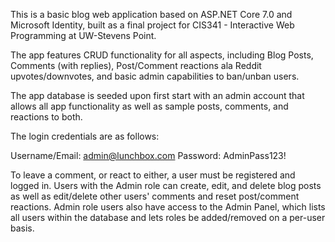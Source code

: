 This is a basic blog web application based on ASP.NET Core 7.0 and Microsoft Identity, built as a final project for CIS341 - Interactive Web Programming at UW-Stevens Point.

The app features CRUD functionality for all aspects, including Blog Posts, Comments (with replies), Post/Comment reactions ala Reddit upvotes/downvotes, and basic admin capabilities to ban/unban users.

The app database is seeded upon first start with an admin account that allows all app functionality as well as sample posts, comments, and reactions to both. 

The login credentials are as follows:

Username/Email: admin@lunchbox.com
Password: AdminPass123!

To leave a comment, or react to either, a user must be registered and logged in.
Users with the Admin role can create, edit, and delete blog posts as well as edit/delete other users' comments and reset post/comment reactions.
Admin role users also have access to the Admin Panel, which lists all users within the database and lets roles be added/removed on a per-user basis.